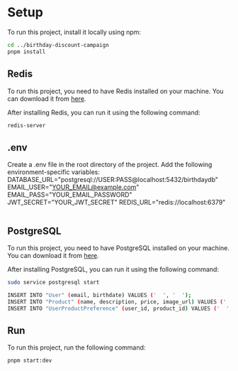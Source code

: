 <!-- This is what you need to set up and run the project -->

# Setup

To run this project, install it locally using npm:

```bash
cd ../birthday-discount-campaign
pnpm install
```

<!-- Redis -->

## Redis

To run this project, you need to have Redis installed on your machine. You can download it from [here](https://redis.io/download).

After installing Redis, you can run it using the following command:

```bash
redis-server
```

<!-- .env -->

## .env

Create a .env file in the root directory of the project. Add the following environment-specific variables:
DATABASE_URL="postgresql://USER:PASS@localhost:5432/birthdaydb"
EMAIL_USER="<YOUR_EMAIL@example.com>"
EMAIL_PASS="YOUR_EMAIL_PASSWORD"
JWT_SECRET="YOUR_JWT_SECRET"
REDIS_URL="redis://localhost:6379"

```-->

```

<!-- PostgreSQL -->

## PostgreSQL

To run this project, you need to have PostgreSQL installed on your machine. You can download it from [here](https://www.postgresql.org/download/).

After installing PostgreSQL, you can run it using the following command:

```bash
sudo service postgresql start
```

<!-- Run -->

<!-- Based on the DB scheme you cam add some data like this with PostgreSQL commands -->

<!-- model User {
  id                    Int                     @id @default(autoincrement())
  email                 String                  @unique
  birthdate             DateTime
  createdAt             DateTime                @default(now())
  userProductPreference UserProductPreference[]
}

model Product {
  id                    Int                     @id @default(autoincrement())
  name                  String
  description           String?
  price                 Float
  image_url             String?
  userProductPreference UserProductPreference[]
}

model UserProductPreference {
  id        Int     @id @default(autoincrement())
  user_id    Int
  product_id Int
  product   Product @relation(fields: [product_id], references: [id], onDelete: Cascade)
  user      User    @relation(fields: [user_id], references: [id], onDelete: Cascade)
}
 -->

```bash
INSERT INTO "User" (email, birthdate) VALUES ('  ', '  ');
INSERT INTO "Product" (name, description, price, image_url) VALUES ('  ', '  ', '  ', '  ');
INSERT INTO "UserProductPreference" (user_id, product_id) VALUES ('  ', '  ');
```

## Run

To run this project, run the following command:

```bash
pnpm start:dev
```
